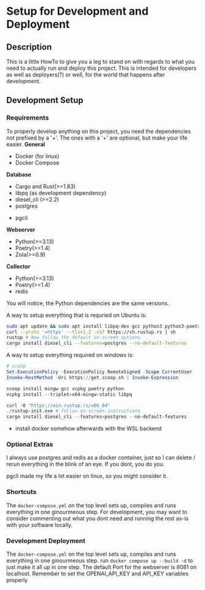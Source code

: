 # Setup for Development and Deployment

## Description

This is a little HowTo to give you a leg to stand on with regards to what you need to actually run and deploy this project.
This is intended for developers as well as deployers(?) or well, for the world that happens after development.

## Development Setup
### Requirements
To properly develop anything on this project, you need the dependencies not prefixed by a '+'. The ones with a '+' are optional, but make your life easier.
**General**
- Docker (for linux)
- Docker Compose

**Database**
- Cargo and Rust(>=1.83)
- libpq (as development dependency)
- diesel_cli (>=2.2)
- postgres
+ pgcli

**Webserver**
- Python(>=3.13)
- Poetry(>=1.4)
- Zola(>=0.9)

**Collector**
- Python(>=3.13)
- Poetry(>=1.4)
- redis

You will notice, the Python dependencies are the same versions.

A way to setup everything that is requried on Ubuntu is:
```bash
sudo apt update && sudo apt install libpq-dev gcc python3 python3-poetry curl docker docker-compose-v2 postgres
curl --proto '=https' --tlsv1.2 -sSf https://sh.rustup.rs | sh
rustup # Now follow the default on-screen options
cargo install diesel_cli --features=postgres --no-default-features
```

A way to setup everything required on windows is:
```powershell
# scoop
Set-ExecutionPolicy -ExecutionPolicy RemoteSigned -Scope CurrentUser
Invoke-RestMethod -Uri https://get.scoop.sh | Invoke-Expression

scoop install mingw gcc vcpkg poetry python
vcpkg install --triplet=x64-mingw-static libpq

curl -O "https://win.rustup.rs/x86_64"
./rustup-init.exe # follow on-screen instructions
cargo install diesel_cli --features=postgres --no-default-features
```
- install docker somehow afterwards with the WSL backend


### Optional Extras
I always use postgres and redis as a docker container, just so I can delete / rerun everything in the blink of an eye. If you dont, you do you.

pgcli made my life a lot easier on linux, so you might consider it.

### Shortcuts

The `docker-compose.yml` on the top level sets up, compiles and runs everything in one ginourmeous step. For development, you may want to consider commenting out what you dont need and running the rest as-is with your software locally.

### Development Deployment
The `docker-compose.yml` on the top level sets up, compiles and runs everything in one ginourmeous step. 
run `docker compose up --build -d` to just make it all up in one step. The default Port for the webserver is 8081 on localhost. Remember to set the OPENAI_API_KEY and API_KEY variables properly


